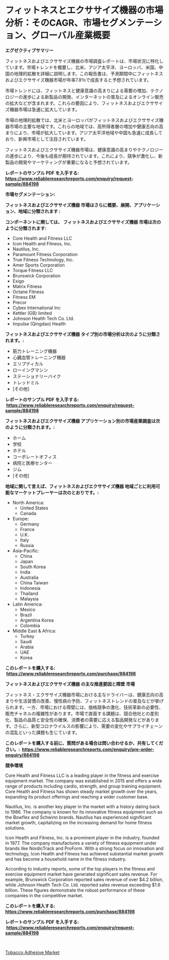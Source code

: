 <p><h1>フィットネスとエクササイズ機器の市場分析：そのCAGR、市場セグメンテーション、グローバル産業概要</h1></p><p><strong>エグゼクティブサマリー</strong></p>
<p><p>フィットネスおよびエクササイズ機器の市場調査レポートは、市場状況に特化しています。市場トレンドを概要し、北米、アジア太平洋、ヨーロッパ、米国、中国の地理的拡散を詳細に説明します。この報告書は、予測期間中にフィットネスおよびエクササイズ機器市場が年率7.8％で成長すると予想されています。</p><p>市場トレンドには、フィットネスと健康意識の高まりによる需要の増加、テクノロジーの進歩による新製品の開発、インターネットの普及によるオンライン販売の拡大などが含まれます。これらの要因により、フィットネスおよびエクササイズ機器市場は急速に拡大しています。</p><p>市場の地理的拡散では、北米とヨーロッパがフィットネスおよびエクササイズ機器市場の主要な地域です。これらの地域では、高所得者層の増加や健康志向の高まりにより、市場が拡大しています。アジア太平洋地域や中国も急速に成長しており、新興市場として注目されています。</p><p>フィットネスおよびエクササイズ機器市場は、健康意識の高まりやテクノロジーの進歩により、今後も成長が期待されています。これにより、競争が激化し、新製品の開発やマーケティングが重要になると予想されています。</p></p>
<p><strong>レポートのサンプル PDF を入手する: <a href="https://www.reliableresearchreports.com/enquiry/request-sample/884198">https://www.reliableresearchreports.com/enquiry/request-sample/884198</a></strong></p>
<p><strong>市場セグメンテーション:</strong></p>
<p><strong> フィットネスおよびエクササイズ機器 市場はさらに概要、展開、アプリケーション、地域に分類されます :</strong></p>
<p><strong>コンポーネントに関しては、 フィットネスおよびエクササイズ機器 市場は次のように分類されます: &nbsp;</strong></p>
<p><ul><li>Core Health and Fitness LLC</li><li>Icon Health and Fitness, Inc.</li><li>Nautilus, Inc.</li><li>Paramount Fitness Corporation</li><li>True Fitness Technology, Inc.</li><li>Amer Sports Corporation</li><li>Torque Fitness LLC</li><li>Brunswick Corporation</li><li>Exigo</li><li>Matrix Fitness</li><li>Octane Fitness</li><li>Fitness EM</li><li>Precor</li><li>Cybex International Inc</li><li>Kettler (GB) limited</li><li>Johnson Health Tech Co. Ltd.</li><li>Impulse (Qingdao) Health</li></ul></p>
<p><strong> フィットネスおよびエクササイズ機器 タイプ別の市場分析は次のように分類されます。:</strong></p>
<p><ul><li>筋力トレーニング機器</li><li>心臓血管トレーニング機器</li><li>エリプティカル</li><li>ローイングマシン</li><li>ステーショナリーバイク</li><li>トレッドミル</li><li>[その他]</li></ul></p>
<p><strong>レポートのサンプル PDF を入手する: &nbsp;<a href="https://www.reliableresearchreports.com/enquiry/request-sample/884198">https://www.reliableresearchreports.com/enquiry/request-sample/884198</a></strong></p>
<p><strong> フィットネスおよびエクササイズ機器 アプリケーション別の市場産業調査は次のように分類されます。:</strong></p>
<p><ul><li>ホーム</li><li>学校</li><li>ホテル</li><li>コーポレートオフィス</li><li>病院と医療センター</li><li>ジム</li><li>[その他]</li></ul></p>
<p><strong>地域に関して言えば、フィットネスおよびエクササイズ機器 地域ごとに利用可能なマーケットプレーヤーは次のとおりです。:</strong></p>
<p><ul>
    <li>
        North America:
        <ul>
            <li>United States</li>
            <li>Canada</li>
        </ul>
    </li>
    <li>
        Europe:
        <ul>
            <li>Germany</li>
            <li>France</li>
            <li>U.K.</li>
            <li>Italy</li>
            <li>Russia</li>
        </ul>
    </li>
    <li>
        Asia-Pacific:
        <ul>
            <li>China</li>
            <li>Japan</li>
            <li>South Korea</li>
            <li>India</li>
            <li>Australia</li>
            <li>China Taiwan</li>
            <li>Indonesia</li>
            <li>Thailand</li>
            <li>Malaysia</li>
        </ul>
    </li>
    <li>
        Latin America:
        <ul>
            <li>Mexico</li>
            <li>Brazil</li>
            <li>Argentina Korea</li>
            <li>Colombia</li>
        </ul>
    </li>
    <li>
        Middle East & Africa:
        <ul>
            <li>Turkey</li>
            <li>Saudi</li>
            <li>Arabia</li>
            <li>UAE</li>
            <li>Korea</li>
        </ul>
    </li>
    </ul></p>
<p><strong>このレポートを購入する: &nbsp;<a href="https://www.reliableresearchreports.com/purchase/884198">https://www.reliableresearchreports.com/purchase/884198</a></strong></p>
<p><strong>フィットネスおよびエクササイズ機器 の主な推進要因と障壁 市場</strong></p>
<p><p>フィットネス・エクササイズ機器市場における主なドライバーは、健康志向の高まりや生活習慣の改善、慢性病の予防、フィットネストレンドの普及などが挙げられます。一方、市場における障壁には、価格競争の激化、技術革新の必要性、販売チャネルの複雑性があります。市場で直面する課題は、競合他社との差別化、製品の品質と安全性の確保、消費者の需要に応える製品開発などがあります。さらに、新型コロナウイルスの影響により、需要の変化やサプライチェーンの混乱といった課題も生じています。</p></p>
<p><strong>このレポートを購入する前に、質問がある場合は問い合わせるか、共有してください。:&nbsp; <a href="https://www.reliableresearchreports.com/enquiry/pre-order-enquiry/884198">https://www.reliableresearchreports.com/enquiry/pre-order-enquiry/884198</a></strong></p>
<p><strong>競争環境</strong></p>
<p><p>Core Health and Fitness LLC is a leading player in the fitness and exercise equipment market. The company was established in 2015 and offers a wide range of products including cardio, strength, and group training equipment. Core Health and Fitness has shown steady market growth over the years, expanding its product offerings and reaching a wider customer base.</p><p>Nautilus, Inc. is another key player in the market with a history dating back to 1986. The company is known for its innovative fitness equipment such as the Bowflex and Schwinn brands. Nautilus has experienced significant market growth, capitalizing on the increasing demand for home fitness solutions.</p><p>Icon Health and Fitness, Inc. is a prominent player in the industry, founded in 1977. The company manufactures a variety of fitness equipment under brands like NordicTrack and ProForm. With a strong focus on innovation and technology, Icon Health and Fitness has achieved substantial market growth and has become a household name in the fitness industry.</p><p>According to industry reports, some of the top players in the fitness and exercise equipment market have generated significant sales revenue. For example, Brunswick Corporation reported sales revenue of over $4.2 billion, while Johnson Health Tech Co. Ltd. reported sales revenue exceeding $1.6 billion. These figures demonstrate the robust performance of these companies in the competitive market.</p></p>
<p><strong>このレポートを購入する: &nbsp; <a href="https://www.reliableresearchreports.com/purchase/884198">https://www.reliableresearchreports.com/purchase/884198</a></strong></p>
<p><strong>レポートのサンプル PDF を入手する: &nbsp;<a href="https://www.reliableresearchreports.com/enquiry/request-sample/884198">https://www.reliableresearchreports.com/enquiry/request-sample/884198</a></strong><strong></strong></p>
<p>&nbsp;</p>
<p><p><a href="https://circular-yam-9b9.notion.site/Tobacco-Adhesive-Market-Research-Report-Unlocks-Analysis-on-the-Market-Financial-Status-Market-Size-9203023b769b47158dd4838f739c5068">Tobacco Adhesive Market</a></p></p>